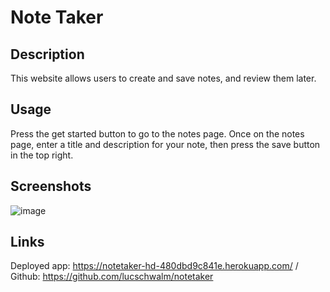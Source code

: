 # Note Taker
## Description
This website allows users to create and save notes, and review them later.

## Usage
Press the get started button to go to the notes page. Once on the notes page, enter a title and description for your note, then press the save button in the top right. 

## Screenshots
![image](https://github.com/lucschwalm/notetaker/assets/130501111/e2dcce03-d1f6-4a08-98f7-ebd7ffb23f1d)

## Links
Deployed app: https://notetaker-hd-480dbd9c841e.herokuapp.com/
/
Github: https://github.com/lucschwalm/notetaker
